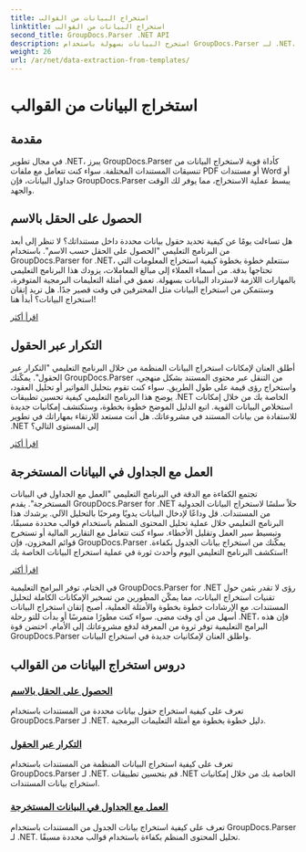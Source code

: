 ```yaml
---
title: استخراج البيانات من القوالب
linktitle: استخراج البيانات من القوالب
second_title: GroupDocs.Parser .NET API
description: استخرج البيانات بسهولة باستخدام GroupDocs.Parser لـ .NET. تعلم كيفية استرداد حقول معينة، وتكرار البيانات، والعمل مع الجداول في المحتوى المستخرج.
weight: 26
url: /ar/net/data-extraction-from-templates/
---
```


# استخراج البيانات من القوالب


## مقدمة

في مجال تطوير .NET، يبرز GroupDocs.Parser كأداة قوية لاستخراج البيانات من تنسيقات المستندات المختلفة. سواء كنت تتعامل مع ملفات PDF أو مستندات Word أو جداول البيانات، فإن GroupDocs.Parser يبسط عملية الاستخراج، مما يوفر لك الوقت والجهد.

## الحصول على الحقل بالاسم

هل تساءلت يومًا عن كيفية تحديد حقول بيانات محددة داخل مستنداتك؟ لا تنظر إلى أبعد من البرنامج التعليمي "الحصول على الحقل حسب الاسم". باستخدام GroupDocs.Parser for .NET، ستتعلم خطوة بخطوة كيفية استخراج المعلومات التي تحتاجها بدقة. من أسماء العملاء إلى مبالغ المعاملات، يزودك هذا البرنامج التعليمي بالمهارات اللازمة لاسترداد البيانات بسهولة. تعمق في أمثلة التعليمات البرمجية المتوفرة، وستتمكن من استخراج البيانات مثل المحترفين في وقت قصير جدًا. هل تريد إتقان استخراج البيانات؟ أبدأ هنا!

[اقرأ أكثر](./get-field-by-name/)

## التكرار عبر الحقول

أطلق العنان لإمكانات استخراج البيانات المنظمة من خلال البرنامج التعليمي "التكرار عبر الحقول". يمكّنك GroupDocs.Parser من التنقل عبر محتوى المستند بشكل منهجي، واستخراج رؤى قيمة على طول الطريق. سواء كنت تقوم بتحليل الفواتير أو تحليل العقود، يوضح هذا البرنامج التعليمي كيفية تحسين تطبيقات .NET الخاصة بك من خلال إمكانات استخلاص البيانات القوية. اتبع الدليل الموضح خطوة بخطوة، وستكتشف إمكانيات جديدة للاستفادة من بيانات المستند في مشروعاتك. هل أنت مستعد للارتقاء بمهاراتك في تطوير .NET إلى المستوى التالي؟

[اقرأ أكثر](./iterate-through-fields/)

## العمل مع الجداول في البيانات المستخرجة

تجتمع الكفاءة مع الدقة في البرنامج التعليمي "العمل مع الجداول في البيانات المستخرجة". يقدم GroupDocs.Parser for .NET حلاً سلسًا لاستخراج البيانات الجدولية من المستندات. قل وداعًا لإدخال البيانات يدويًا ومرحبًا بالتحليل الآلي. يرشدك هذا البرنامج التعليمي خلال عملية تحليل المحتوى المنظم باستخدام قوالب محددة مسبقًا، وتبسيط سير العمل وتقليل الأخطاء. سواء كنت تتعامل مع التقارير المالية أو تستخرج قوائم المخزون، فإن GroupDocs.Parser يمكّنك من استخراج بيانات الجدول بكفاءة. استكشف البرنامج التعليمي اليوم وأحدث ثورة في عملية استخراج البيانات الخاصة بك!

[اقرأ أكثر](./working-with-tables-in-extracted-data/)

في الختام، توفر البرامج التعليمية GroupDocs.Parser for .NET رؤى لا تقدر بثمن حول تقنيات استخراج البيانات، مما يمكّن المطورين من تسخير الإمكانات الكاملة لتحليل المستندات. مع الإرشادات خطوة بخطوة والأمثلة العملية، أصبح إتقان استخراج البيانات أسهل من أي وقت مضى. سواء كنت مطورًا متمرسًا أو بدأت للتو رحلة .NET، فإن هذه البرامج التعليمية توفر ثروة من المعرفة لدفع مشروعاتك إلى الأمام. احتضن قوة GroupDocs.Parser واطلق العنان لإمكانيات جديدة في استخراج البيانات.
## دروس استخراج البيانات من القوالب
### [الحصول على الحقل بالاسم](./get-field-by-name/)
تعرف على كيفية استخراج حقول بيانات محددة من المستندات باستخدام GroupDocs.Parser لـ .NET. دليل خطوة بخطوة مع أمثلة التعليمات البرمجية.
### [التكرار عبر الحقول](./iterate-through-fields/)
تعرف على كيفية استخراج البيانات المنظمة من المستندات باستخدام GroupDocs.Parser لـ .NET. قم بتحسين تطبيقات .NET الخاصة بك من خلال إمكانيات استخراج بيانات المستندات.
### [العمل مع الجداول في البيانات المستخرجة](./working-with-tables-in-extracted-data/)
تعرف على كيفية استخراج بيانات الجدول من المستندات باستخدام GroupDocs.Parser لـ .NET. تحليل المحتوى المنظم بكفاءة باستخدام قوالب محددة مسبقًا.